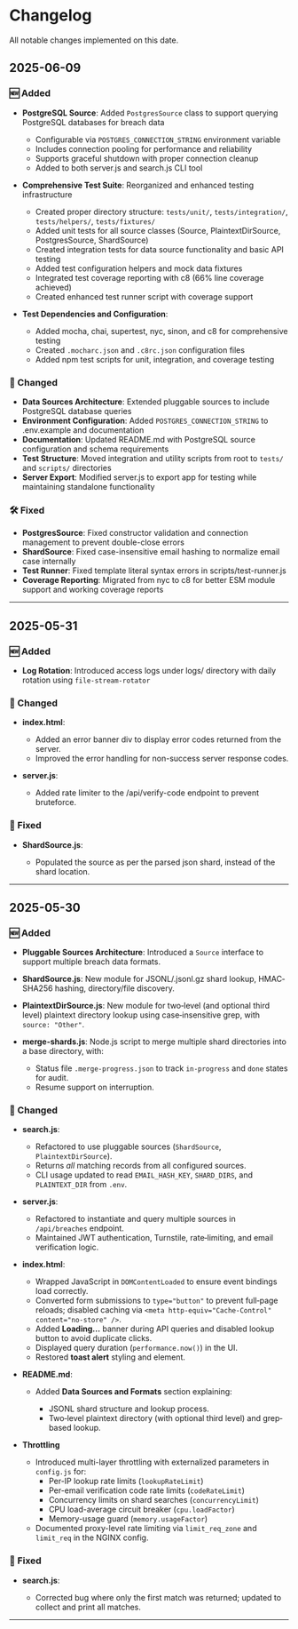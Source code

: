 # Changelog

All notable changes implemented on this date.

## 2025-06-09

### 🆕 Added

* **PostgreSQL Source**: Added `PostgresSource` class to support querying PostgreSQL databases for breach data
  * Configurable via `POSTGRES_CONNECTION_STRING` environment variable
  * Includes connection pooling for performance and reliability
  * Supports graceful shutdown with proper connection cleanup
  * Added to both server.js and search.js CLI tool

* **Comprehensive Test Suite**: Reorganized and enhanced testing infrastructure
  * Created proper directory structure: `tests/unit/`, `tests/integration/`, `tests/helpers/`, `tests/fixtures/`
  * Added unit tests for all source classes (Source, PlaintextDirSource, PostgresSource, ShardSource)
  * Created integration tests for data source functionality and basic API testing
  * Added test configuration helpers and mock data fixtures
  * Integrated test coverage reporting with c8 (66% line coverage achieved)
  * Created enhanced test runner script with coverage support

* **Test Dependencies and Configuration**:
  * Added mocha, chai, supertest, nyc, sinon, and c8 for comprehensive testing
  * Created `.mocharc.json` and `.c8rc.json` configuration files
  * Added npm test scripts for unit, integration, and coverage testing

### 🔄 Changed

* **Data Sources Architecture**: Extended pluggable sources to include PostgreSQL database queries
* **Environment Configuration**: Added `POSTGRES_CONNECTION_STRING` to .env.example and documentation
* **Documentation**: Updated README.md with PostgreSQL source configuration and schema requirements
* **Test Structure**: Moved integration and utility scripts from root to `tests/` and `scripts/` directories
* **Server Export**: Modified server.js to export app for testing while maintaining standalone functionality

### 🛠️ Fixed

* **PostgresSource**: Fixed constructor validation and connection management to prevent double-close errors
* **ShardSource**: Fixed case-insensitive email hashing to normalize email case internally
* **Test Runner**: Fixed template literal syntax errors in scripts/test-runner.js
* **Coverage Reporting**: Migrated from nyc to c8 for better ESM module support and working coverage reports

---

## 2025-05-31

### 🆕 Added

* **Log Rotation**: Introduced access logs under logs/ directory with daily rotation using `file-stream-rotator`

### 🔄 Changed

* **index.html**:

  * Added an error banner div to display error codes returned from the server.
  * Improved the error handling for non-success server response codes.

* **server.js**:

  * Added rate limiter to the /api/verify-code endpoint to prevent bruteforce.

### 🐛 Fixed

* **ShardSource.js**:

  * Populated the source as per the parsed json shard, instead of the shard location.

---

## 2025-05-30

### 🆕 Added

* **Pluggable Sources Architecture**: Introduced a `Source` interface to support multiple breach data formats.
* **ShardSource.js**: New module for JSONL/.jsonl.gz shard lookup, HMAC‐SHA256 hashing, directory/file discovery.
* **PlaintextDirSource.js**: New module for two‐level (and optional third level) plaintext directory lookup using case‐insensitive grep, with `source: "Other"`.
* **merge-shards.js**: Node.js script to merge multiple shard directories into a base directory, with:

  * Status file `.merge-progress.json` to track `in-progress` and `done` states for audit.
  * Resume support on interruption.

### 🔄 Changed

* **search.js**:

  * Refactored to use pluggable sources (`ShardSource`, `PlaintextDirSource`).
  * Returns *all* matching records from all configured sources.
  * CLI usage updated to read `EMAIL_HASH_KEY`, `SHARD_DIRS`, and `PLAINTEXT_DIR` from `.env`.

* **server.js**:

  * Refactored to instantiate and query multiple sources in `/api/breaches` endpoint.
  * Maintained JWT authentication, Turnstile, rate‐limiting, and email verification logic.

* **index.html**:

  * Wrapped JavaScript in `DOMContentLoaded` to ensure event bindings load correctly.
  * Converted form submissions to `type="button"` to prevent full‐page reloads; disabled caching via `<meta http-equiv="Cache-Control" content="no-store" />`.
  * Added **Loading…** banner during API queries and disabled lookup button to avoid duplicate clicks.
  * Displayed query duration (`performance.now()`) in the UI.
  * Restored **toast alert** styling and element.

* **README.md**:

  * Added **Data Sources and Formats** section explaining:

    * JSONL shard structure and lookup process.
    * Two‐level plaintext directory (with optional third level) and grep‐based lookup.

* **Throttling**  
  - Introduced multi-layer throttling with externalized parameters in `config.js` for:
    - Per-IP lookup rate limits (`lookupRateLimit`)  
    - Per-email verification code rate limits (`codeRateLimit`)  
    - Concurrency limits on shard searches (`concurrencyLimit`)  
    - CPU load-average circuit breaker (`cpu.loadFactor`)  
    - Memory-usage guard (`memory.usageFactor`)  
  - Documented proxy-level rate limiting via `limit_req_zone` and `limit_req` in the NGINX config.

### 🐛 Fixed

* **search.js**:

  * Corrected bug where only the first match was returned; updated to collect and print all matches.
---
